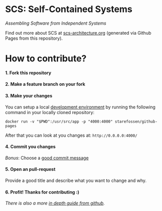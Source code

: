 # SCS: Self-Contained Systems


_Assembling Software from Independent Systems_

Find out more about SCS at <a href='http://scs-architecture.org'>scs-architecture.org</a> (generated
via Github Pages from this repository).

# How to contribute?

#### 1. Fork this repository
#### 2. Make a feature branch on your fork
#### 3. Make your changes
You can setup a local [development environment](https://hub.docker.com/r/starefossen/github-pages/) by running the following command in your locally cloned repository:

```
docker run -v "$PWD":/usr/src/app -p "4000:4000" starefossen/github-pages
```

After that you can look at you changes at: `http://0.0.0.0:4000/`

#### 4. Commit you changes
_Bonus_: Choose a [good commit message](https://chris.beams.io/posts/git-commit/)

#### 5. Open an pull-request
Provide a good title and describe what you want to change and why.

#### 6. Profit! Thanks for contributing :)

_There is also a more [in depth guide from github](https://guides.github.com/introduction/flow/)._ 
